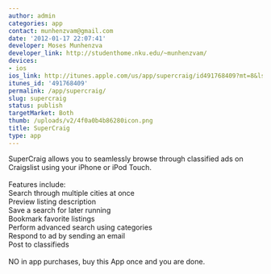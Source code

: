 ```yaml
---
author: admin
categories: app
contact: munhenzvam@gmail.com
date: '2012-01-17 22:07:41'
developer: Moses Munhenzva
developer_link: http://studenthome.nku.edu/~munhenzvam/
devices: 
- ios
ios_link: http://itunes.apple.com/us/app/supercraig/id491768409?mt=8&ls=1
itunes_id: '491768409'
permalink: /app/supercraig/
slug: supercraig
status: publish
targetMarket: Both
thumb: /uploads/v2/4f0a0b4b86280icon.png
title: SuperCraig
type: app
---
```


SuperCraig allows you to seamlessly browse through classified ads on Craigslist using your iPhone or iPod Touch.<br />
<br />
Features include:<br />
   Search through multiple cities at once<br />
   Preview listing description<br />
   Save a search for later running<br />
   Bookmark favorite listings<br />
   Perform advanced search using categories<br />
   Respond to ad by sending an email<br />
   Post to classifieds<br />
<br />
NO in app purchases, buy this App once and you are done.